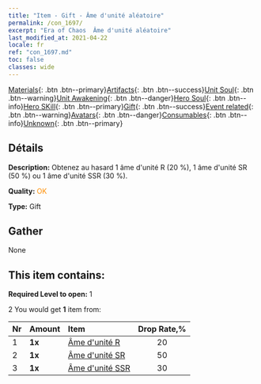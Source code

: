 ```yaml
---
title: "Item - Gift - Âme d'unité aléatoire"
permalink: /con_1697/
excerpt: "Era of Chaos  Âme d'unité aléatoire"
last_modified_at: 2021-04-22
locale: fr
ref: "con_1697.md"
toc: false
classes: wide
---
```

 [Materials](/ItemsFR/){: .btn .btn--primary}[Artifacts](/ItemsFR/Artifacts/){: .btn .btn--success}[Unit Soul](/ItemsFR/UnitSoul/){: .btn .btn--warning}[Unit Awakening](/ItemsFR/UnitAwakening/){: .btn .btn--danger}[Hero Soul](/ItemsFR/HeroSoul/){: .btn .btn--info}[Hero SKill](/ItemsFR/HeroSkill/){: .btn .btn--primary}[Gift](/ItemsFR/Gift/){: .btn .btn--success}[Event related](/ItemsFR/Events/){: .btn .btn--warning}[Avatars](/ItemsFR/Avatars/){: .btn .btn--danger}[Consumables](/ItemsFR/Consumables/){: .btn .btn--info}[Unknown](/ItemsFR/Unknown/){: .btn .btn--primary}

## Détails
 **Description:** Obtenez au hasard 1 âme d'unité R (20 %), 1 âme d'unité SR (50 %) ou 1 âme d'unité SSR (30 %).

 **Quality:** <span style="color: #FF8C00">OK</span>

 **Type:** Gift

## Gather

  None

## This item contains:

 **Required Level to open:** 1

 2 You would get **1** item  from:

  | Nr | Amount |     Item    | Drop Rate,% |
  |:---|:-------|:------------|:---------:|
  | 1 |  **1x** | [Âme d'unité R](/fr/Items/con_533/) | 20 | 
  | 2 |  **1x** | [Âme d'unité SR](/fr/Items/con_534/) | 50 | 
  | 3 |  **1x** | [Âme d'unité SSR](/fr/Items/con_535/) | 30 | 
